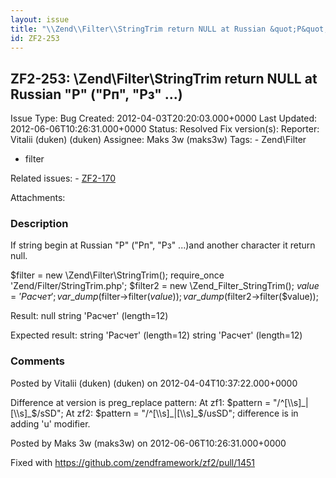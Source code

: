 ```yaml
---
layout: issue
title: "\\Zend\\Filter\\StringTrim return NULL at Russian &quot;Р&quot; (&quot;Рп&quot;, &quot;Рз&quot; ...)"
id: ZF2-253
---
```


ZF2-253: \\Zend\\Filter\\StringTrim return NULL at Russian "Р" ("Рп", "Рз" ...)
-------------------------------------------------------------------------------

 Issue Type: Bug Created: 2012-04-03T20:20:03.000+0000 Last Updated: 2012-06-06T10:26:31.000+0000 Status: Resolved Fix version(s): 
 Reporter:  Vitalii (duken) (duken)  Assignee:  Maks 3w (maks3w)  Tags: - Zend\\Filter
- filter
 
 Related issues: - [ZF2-170](/issues/browse/ZF2-170)
 
 Attachments: 
### Description

If string begin at Russian "Р" ("Рп", "Рз" ...)and another character it return null.

$filter = new \\Zend\\Filter\\StringTrim(); require\_once 'Zend/Filter/StringTrim.php'; $filter2 = new \\Zend\_Filter\_StringTrim(); $value = 'Расчет '; var\_dump($filter->filter($value)); var\_dump($filter2->filter($value));

Result: null string 'Расчет' (length=12)

Expected result: string 'Расчет' (length=12) string 'Расчет' (length=12)

 

 

### Comments

Posted by Vitalii (duken) (duken) on 2012-04-04T10:37:22.000+0000

Difference at version is preg\_replace pattern: At zf1: $pattern = "/^[\\s]_|[\\s]_$/sSD"; At zf2: $pattern = "/^[\\s]_|[\\s]_$/usSD"; difference is in adding 'u' modifier.

 

 

Posted by Maks 3w (maks3w) on 2012-06-06T10:26:31.000+0000

Fixed with <https://github.com/zendframework/zf2/pull/1451>

 

 